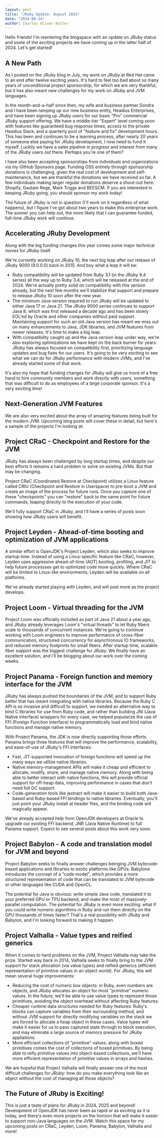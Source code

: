 ```yaml
---
layout: post
title: "JRuby Update: August 2024"
date: "2024-08-24"
author: Charles Oliver Nutter
---
```


Hello friends! I'm reentering the blogspace with an update on JRuby status and some of the exciting projects we have coming up in the latter half of 2024. Let's get started!

A New Path
----------

As I posted on the JRuby blog in July, my work on JRuby at Red Hat came to an end after twelve exciting years. It's hard to feel too bad about so many years of unconditional project sponsorship, for which we are very thankful, but it has also meant new challenges for my work on JRuby and JVM languages.

In the month-and-a-half since then, my wife and business partner Sondra and I have been ramping up our new business entity, Headius Enterprises, and have been signing up JRuby users for our basic "Pro" commercial JRuby support offering. We have a middle-tier "Expert" level coming soon with features like guaranteed bug response times, access to the private Headius Slack, and a quarterly pool of "feature and fix" development hours. This has been and continues to be a learning process; after nearly 20 years of someone else paying for JRuby development, I now need to fund it myself. Luckily we have a sales pipeline in progress and interest from many of the JRuby users out there. Perhaps you're one of them?

I have also been accepting sponsorships from individuals and organizations via my GitHub Sponsors page. Funding OSS entirely through sponsorship donations is challenging, given the real cost of development and self-maintenance, but we are thankful the donations we have received so far. A few individuals making larger regular donations deserve a shout-out here: Shopify, Gautam Rege, Mark Triggs and BEESCM. If you are interested in keeping JRuby going, you should sponsor my work today!

The future of JRuby is not in question (I'll work on it regardless of what happens), but I figure I've got about two years to make this enterprise work. The sooner you can help out, the more likely that I can guarantee funded, full-time JRuby work will continue.

Accelerating JRuby Development
------------------------------

Along with the big funding changes this year comes some major technical moves for JRuby itself.

We're currently working on JRuby 10, the next big leap after our release of JRuby 9000 (9.0.0.0) back in 2015. And boy what a leap it will be:

* Ruby compatibility will be updated from Ruby 3.1 (in the JRuby 9.4 series) all the way up to Ruby 3.4, which will be released at the end of 2024. We're actually pretty solid on compatibility with this version already, but the next few months we'll stabilize that support and prepare to release JRuby 10 soon after the new year.
* The minimum Java version required to run JRuby will be updated to either Java 17 or Java 21. The JRuby 9000 series continues to support Java 8, which was first released a decade ago and has been slowly EOL'ed by Oracle and other companies without paid support. Maintaining support for such an old Java version has meant we miss out on many enhancements to Java, JDK libraries, and JVM features from newer releases. It's time to make a big leap.
* With compatibility caught up and the Java version leap under way, we're also exploring optimizations we have kept on the back burner for years. JRuby has always focused on compatibility first, prioritizing language updates and bug fixes for our users. It's going to be very exciting to see what we can do for JRuby performance with modern JVMs, and I've already started some of that work.

It's also my hope that funding changes for JRuby will give us more of a free hand to hire community members and work directly with users, something that was difficult to do as employees of a large corporate sponsor. It's a very exciting time!

Next-Generation JVM Features
----------------------------

We are also very excited about the array of amazing features being built for the modern JVM. Upcoming blog posts will cover these in detail, but here's a sample of the projects I'm looking at:

Project CRaC - Checkpoint and Restore for the JVM
-------------------------------------------------

JRuby has always been challenged by long startup times, and despite our best efforts it remains a hard problem to solve on existing JVMs. But that may be changing.

Project CRaC (Coordinated Restore at Checkpoint) utilizes a Linux feature called CRIU (Checkpoint and Restore in Userspace) to pre-boot a JVM and create an image of the process for future runs. Once you capture one of these "checkpoints" you can "restore" back to the same point for future commands, leaping directly to the execution of your code.

We'll fully support CRaC in JRuby, and I'll have a series of posts soon showing how JRuby users will benefit.

Project Leyden - Ahead-of-time booting and optimization of JVM applications
---------------------------------------------------------------------------

A similar effort is OpenJDK's Project Leyden, which also seeks to improve startup time. Instead of using a Linux-specific feature like CRaC, however, Leyden uses aggressive ahead-of-time (AOT) booting, profiling, and JIT to help future processses get to optimized code more quickly. Where CRaC will be limited to Linux-like environments, Leyden will be available on all platforms.

We've already started playing with Leyden, and will post more as the project develops.

Project Loom - Virtual threading for the JVM
--------------------------------------------

Project Loom was officially included as part of Java 21 about a year ago, and JRuby already leverages Loom's "virtual threads" to let Ruby fibers scale to thousands of concurrent instances. We're going to continue working with Loom engineers to improve performance of cross-fiber communication, structured concurrency for asynchronous IO frameworks, and reduced memory footprints for small fibers. After startup time, scalable fiber support was the biggest challenge for JRuby. We finally have an excellent solution, and I'll be blogging about our work over the coming weeks.

Project Panama - Foreign function and memory interface for the JVM
------------------------------------------------------------------

JRuby has always pushed the boundaries of the JVM, and to support Ruby better that has meant integrating with native libraries. Because the Ruby C API is so invasive and difficult to support, we needed an alternative way to bind C libraries for use from Ruby code, and rather than building JNI (Java Native Interface) wrappers for every case, we helped popularize the use of FFI (Foreign Function Interface) to programmatically load and bind native functions and manage native memory.

With Project Panama, the JDK is now directly supporting those efforts. Panama brings three features that will improve the performance, scalability, and ease-of-use of JRuby's FFI interfaces:

* Fast, JIT-supported invocation of foreign functions will speed up the many ways we utilize native libraries.
* Native memory-management APIs will make it cheap and efficient to allocate, modify, share, and manage native memory. Along with being able to better interact with native functions, this will provide official support for off-heap data, improving performance in cases that don't need full GC support.
* Code-generation tools like jextract will make it easier to build both Java-based and Ruby-based FFI bindings to native libraries. Eventually, you'll just point your JRuby install at header files, and the binding code will magically appear.

We've already accepted help from OpenJDK developers at Oracle to upgrade our existing FFI backend, JNR (Java Native Runtime) to full Panama support. Expect to see several posts about this work very soon.

Project Babylon - A code and translation model for JVM and beyond
-----------------------------------------------------------------

Project Babylon seeks to finally answer challenges beinging JVM bytecode-based applications and libraries to exotic platforms like GPUs. Babylone introduces the concept of a "code model", which provides a more structured representation of code that can be translated to JVM bytecode or other languages like CUDA and OpenCL.

The potential for Java is obvious: write simple Java code, translated it to your preferred GPU or TPU backend, and make the most of massively-parallel computation. The potential for JRuby is even more exciting: what if you could write numeric algorithms in Ruby and run them directly on the GPU thousands of times faster? That's a real possibility with JRuby and Babylon, and I'm looking forward to making it happen.

Project Valhalla - Value types and reified generics
---------------------------------------------------

When it comes to hard problems on the JVM, Project Valhalla may take the prize. Started way back in 2014, Valhalla seeks to finally bring to the JVM support for stack allocation (via value types) and reified generics (efficient representation of primitive values in an object world). For JRuby, this will mean several huge improvements:

* Reducing the cost of numeric box objects: in Ruby, even numbers are objects, and JRuby allocates an object for most "primitive" numeric values. In the future, we'll be able to use value types to represent those primitives, avoiding the object overhead without affecting Ruby features.
* Cheaper runtime data structures needed for Ruby features: Ruby's blocks can capture variables from their surrounding method, and without JVM support for directly modifying variables on the stack we are forced to allocate a heap object in these cases. Value types will make it easier for us to pass captured state through to block execution, and may eliminate a large source of memory pressure for JRuby appliations.
* More efficient collections of "primitive" values: along with boxed primitives comes the cost of collections of boxed primitives. By being able to reify primitive values into object-based collections, we'll have more efficient representation of primitive values in arrays and hashes.

We are hopeful that Project Valhalla will finally answer one of the most difficult challenges for JRuby: how do you make everything look like an object without the cost of managing all those objects?

The Future of JRuby is Exciting!
--------------------------------

This is just a taste of plans for JRuby in 2024, 2025 and beyond! Development of OpenJDK has never been as rapid or as exciting as it is today, and there's even more projects on the horizon that will make it easier to support non-Java languages on the JVM. Watch this space for my upcoming posts on CRaC, Leyden, Loom, Panama, Babylon, Valhalla and more!